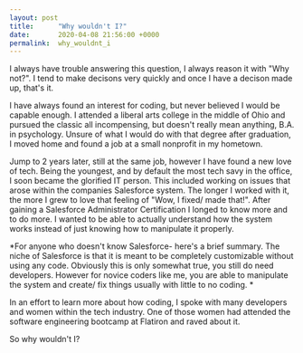 ```yaml
---
layout: post
title:      "Why wouldn't I?"
date:       2020-04-08 21:56:00 +0000
permalink:  why_wouldnt_i
---
```



I always have trouble answering this question, I always reason it with "Why not?". I tend to make decisons very quickly and once I have a decison made up, that's it. 

I have always found an interest for coding, but never believed I would be capable enough. I attended a liberal arts college in the middle of Ohio and pursued the classic all incompensing, but doesn't really mean anything, B.A. in psychology. Unsure of what I would do with that degree after graduation, I moved home and found a job at a small nonprofit in my hometown. 

Jump to 2 years later, still at the same job, however I have found a new love of tech. Being the youngest, and by default the most tech savy in the office, I soon became the glorified IT person. This included working on issues that arose within the companies Salesforce system. The longer I worked with it, the more I grew to love that feeling of "Wow, I fixed/ made that!". After gaining a Salesforce Administrator Certification I longed to know more and to do more. I wanted to be able to actually understand how the system works instead of just knowing how to manipulate it properly. 

*For anyone who doesn't know Salesforce- here's a brief summary. The niche of Salesforce is that it is meant to be completely customizable without using any code. Obviously this is only somewhat true, you still do need developers. However for novice coders like me, you are able to manipulate the system and create/ fix things usually with little to no coding. *

In an effort to learn more about how coding, I spoke with many developers and women within the tech industry. One of those women had attended the software engineering bootcamp at Flatiron and raved about it. 

So why wouldn't I? 



